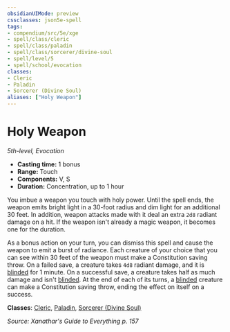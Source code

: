 ```yaml
---
obsidianUIMode: preview
cssclasses: json5e-spell
tags:
- compendium/src/5e/xge
- spell/class/cleric
- spell/class/paladin
- spell/class/sorcerer/divine-soul
- spell/level/5
- spell/school/evocation
classes:
- Cleric
- Paladin
- Sorcerer (Divine Soul)
aliases: ["Holy Weapon"]
---
```

# Holy Weapon
*5th-level, Evocation*  

- **Casting time:** 1 bonus
- **Range:** Touch
- **Components:** V, S
- **Duration:** Concentration, up to 1 hour

You imbue a weapon you touch with holy power. Until the spell ends, the weapon emits bright light in a 30-foot radius and dim light for an additional 30 feet. In addition, weapon attacks made with it deal an extra `2d8` radiant damage on a hit. If the weapon isn't already a magic weapon, it becomes one for the duration.

As a bonus action on your turn, you can dismiss this spell and cause the weapon to emit a burst of radiance. Each creature of your choice that you can see within 30 feet of the weapon must make a Constitution saving throw. On a failed save, a creature takes `4d8` radiant damage, and it is [blinded](/2-Mechanics/CLI/rules/conditions.md#blinded) for 1 minute. On a successful save, a creature takes half as much damage and isn't [blinded](/2-Mechanics/CLI/rules/conditions.md#blinded). At the end of each of its turns, a [blinded](/2-Mechanics/CLI/rules/conditions.md#blinded) creature can make a Constitution saving throw, ending the effect on itself on a success.

**Classes**: [Cleric](/2-Mechanics/CLI/classes/cleric.md), [Paladin](/2-Mechanics/CLI/classes/paladin.md), [Sorcerer (Divine Soul)](/2-Mechanics/CLI/classes/sorcerer-divine-soul-xge.md)

*Source: Xanathar's Guide to Everything p. 157*